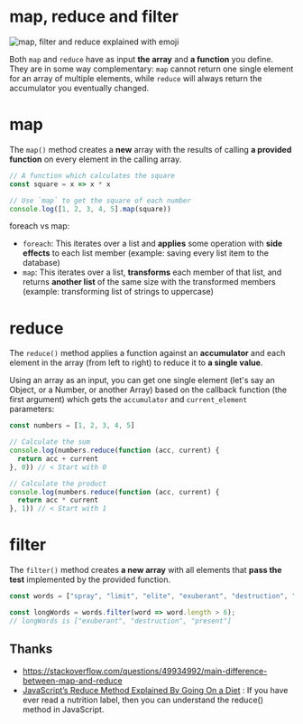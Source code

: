 # map, reduce and filter  

![map, filter and reduce explained with emoji](https://i.imgur.com/agooVag.png)

Both `map` and `reduce` have as input **the array** and **a function** you define. They are in some way complementary: `map` cannot return one single element for an array of multiple elements, while `reduce` will always return the accumulator you eventually changed.

# map 

The `map()` method creates a **new** array with the results of calling **a provided function** on every element in the calling array.

``` javascript
// A function which calculates the square
const square = x => x * x

// Use `map` to get the square of each number
console.log([1, 2, 3, 4, 5].map(square))
```

foreach vs map: 

* `foreach`: This iterates over a list and **applies** some operation with **side effects** to each list member (example: saving every list item to the database)
* `map`: This iterates over a list, **transforms** each member of that list, and returns **another list** of the same size with the transformed members (example: transforming list of strings to uppercase)


# reduce 

The `reduce()` method applies a function against an **accumulator** and each element in the array (from left to right) to reduce it to **a single value**.

Using an array as an input, you can get one single element (let's say an Object, or a Number, or another Array) based on the callback function (the first argument) which gets the `accumulator` and  `current_element` parameters:



``` javascript 
const numbers = [1, 2, 3, 4, 5]

// Calculate the sum
console.log(numbers.reduce(function (acc, current) {
  return acc + current
}, 0)) // < Start with 0

// Calculate the product
console.log(numbers.reduce(function (acc, current) {
  return acc * current
}, 1)) // < Start with 1
```

# filter 

The `filter()` method creates **a new array** with all elements that **pass the test** implemented by the provided function.

``` javascript 
const words = ["spray", "limit", "elite", "exuberant", "destruction", "present"];

const longWords = words.filter(word => word.length > 6);
// longWords is ["exuberant", "destruction", "present"]
```

## Thanks 

- https://stackoverflow.com/questions/49934992/main-difference-between-map-and-reduce
- [JavaScript’s Reduce Method Explained By Going On a Diet](https://blog.codeanalogies.com/2018/07/24/javascripts-reduce-method-explained-by-going-on-a-diet/) :  If you have ever read a nutrition label, then you can understand the reduce() method in JavaScript.

